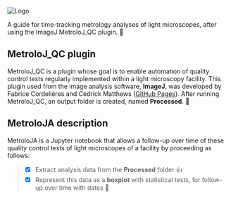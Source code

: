 ![Logo](https://github.com/CSaint-Hilaire/MetroloJA/blob/main/images/MotroloJA_logo_black.png)

A guide for time-tracking metrology analyses of light microscopes, after using the ImageJ MetroloJ_QC plugin. :tada:

## MetroloJ_QC plugin
MetroloJ_QC is a plugin whose goal is to enable automation of quality control tests regularly implemented within a light microscopy facility. This plugin used from the image analysis software, **ImageJ**, was developed by Fabrice Cordelières and Cedrick Matthews ([GitHub Pages](https://github.com/MontpellierRessourcesImagerie/MetroloJ_QC)). After running MetroloJ_QC, an output folder is created, named **Processed**. &#x1F4D7; 

## MetroloJA description
MetroloJA is a Jupyter notebook that allows a follow-up over time of these quality control tests of light microscopes of a facility by proceeding as follows: 
 > - [x] Extract analysis data from the **Processed** folder :+1:
 > - [x] Represent this data as a **boxplot** with statistical tests, for follow-up over time with dates :tada:


